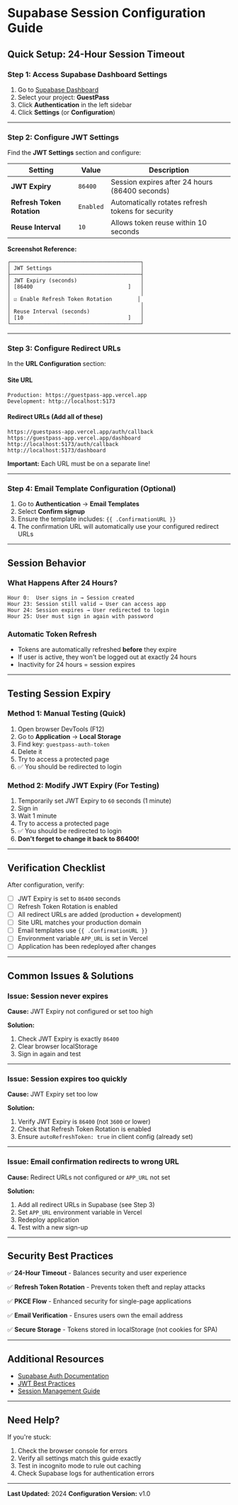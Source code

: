 # Supabase Session Configuration Guide

## Quick Setup: 24-Hour Session Timeout

### Step 1: Access Supabase Dashboard Settings

1. Go to [Supabase Dashboard](https://app.supabase.com)
2. Select your project: **GuestPass**
3. Click **Authentication** in the left sidebar
4. Click **Settings** (or **Configuration**)

---

### Step 2: Configure JWT Settings

Find the **JWT Settings** section and configure:

| Setting | Value | Description |
|---------|-------|-------------|
| **JWT Expiry** | `86400` | Session expires after 24 hours (86400 seconds) |
| **Refresh Token Rotation** | `Enabled` | Automatically rotates refresh tokens for security |
| **Reuse Interval** | `10` | Allows token reuse within 10 seconds |

**Screenshot Reference:**
```
┌─────────────────────────────────────────┐
│ JWT Settings                            │
├─────────────────────────────────────────┤
│ JWT Expiry (seconds)                    │
│ [86400                              ]   │
│                                         │
│ ☑ Enable Refresh Token Rotation        │
│                                         │
│ Reuse Interval (seconds)                │
│ [10                                 ]   │
└─────────────────────────────────────────┘
```

---

### Step 3: Configure Redirect URLs

In the **URL Configuration** section:

#### Site URL
```
Production: https://guestpass-app.vercel.app
Development: http://localhost:5173
```

#### Redirect URLs (Add all of these)
```
https://guestpass-app.vercel.app/auth/callback
https://guestpass-app.vercel.app/dashboard
http://localhost:5173/auth/callback
http://localhost:5173/dashboard
```

**Important:** Each URL must be on a separate line!

---

### Step 4: Email Template Configuration (Optional)

1. Go to **Authentication** → **Email Templates**
2. Select **Confirm signup**
3. Ensure the template includes: `{{ .ConfirmationURL }}`
4. The confirmation URL will automatically use your configured redirect URLs

---

## Session Behavior

### What Happens After 24 Hours?

```
Hour 0:  User signs in → Session created
Hour 23: Session still valid → User can access app
Hour 24: Session expires → User redirected to login
Hour 25: User must sign in again with password
```

### Automatic Token Refresh

- Tokens are automatically refreshed **before** they expire
- If user is active, they won't be logged out at exactly 24 hours
- Inactivity for 24 hours = session expires

---

## Testing Session Expiry

### Method 1: Manual Testing (Quick)

1. Open browser DevTools (F12)
2. Go to **Application** → **Local Storage**
3. Find key: `guestpass-auth-token`
4. Delete it
5. Try to access a protected page
6. ✅ You should be redirected to login

### Method 2: Modify JWT Expiry (For Testing)

1. Temporarily set JWT Expiry to `60` seconds (1 minute)
2. Sign in
3. Wait 1 minute
4. Try to access a protected page
5. ✅ You should be redirected to login
6. **Don't forget to change it back to 86400!**

---

## Verification Checklist

After configuration, verify:

- [ ] JWT Expiry is set to `86400` seconds
- [ ] Refresh Token Rotation is enabled
- [ ] All redirect URLs are added (production + development)
- [ ] Site URL matches your production domain
- [ ] Email templates use `{{ .ConfirmationURL }}`
- [ ] Environment variable `APP_URL` is set in Vercel
- [ ] Application has been redeployed after changes

---

## Common Issues & Solutions

### Issue: Session never expires

**Cause:** JWT Expiry not configured or set too high

**Solution:**
1. Check JWT Expiry is exactly `86400`
2. Clear browser localStorage
3. Sign in again and test

---

### Issue: Session expires too quickly

**Cause:** JWT Expiry set too low

**Solution:**
1. Verify JWT Expiry is `86400` (not `3600` or lower)
2. Check that Refresh Token Rotation is enabled
3. Ensure `autoRefreshToken: true` in client config (already set)

---

### Issue: Email confirmation redirects to wrong URL

**Cause:** Redirect URLs not configured or `APP_URL` not set

**Solution:**
1. Add all redirect URLs in Supabase (see Step 3)
2. Set `APP_URL` environment variable in Vercel
3. Redeploy application
4. Test with a new sign-up

---

## Security Best Practices

✅ **24-Hour Timeout** - Balances security and user experience

✅ **Refresh Token Rotation** - Prevents token theft and replay attacks

✅ **PKCE Flow** - Enhanced security for single-page applications

✅ **Email Verification** - Ensures users own the email address

✅ **Secure Storage** - Tokens stored in localStorage (not cookies for SPA)

---

## Additional Resources

- [Supabase Auth Documentation](https://supabase.com/docs/guides/auth)
- [JWT Best Practices](https://supabase.com/docs/guides/auth/sessions)
- [Session Management Guide](https://supabase.com/docs/guides/auth/sessions/session-management)

---

## Need Help?

If you're stuck:
1. Check the browser console for errors
2. Verify all settings match this guide exactly
3. Test in incognito mode to rule out caching
4. Check Supabase logs for authentication errors

---

**Last Updated:** 2024
**Configuration Version:** v1.0